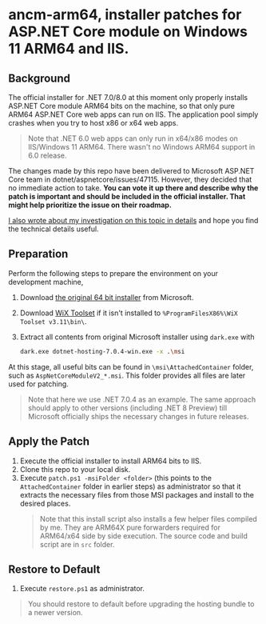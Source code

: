 # ancm-arm64, installer patches for ASP.NET Core module on Windows 11 ARM64 and IIS.

## Background
The official installer for .NET 7.0/8.0 at this moment only properly installs ASP.NET Core module ARM64 bits on the machine, so that only pure ARM64 ASP.NET Core web apps can run on IIS. The application pool simply crashes when you try to host x86 or x64 web apps.

> Note that .NET 6.0 web apps can only run in x64/x86 modes on IIS/Windows 11 ARM64. There wasn't no Windows ARM64 support in 6.0 release. 

The changes made by this repo have been delivered to Microsoft ASP.NET Core team in dotnet/aspnetcore/issues/47115. However, they decided that no immediate action to take. **You can vote it up there and describe why the patch is important and should be included in the official installer. That might help prioritize the issue on their roadmap.**

[I also wrote about my investigation on this topic in details](https://halfblood.pro/successful-and-failed-attempt-my-first-pull-request-for-asp-net-core/) and hope you find the technical details useful.

## Preparation

Perform the following steps to prepare the environment on your development machine,

1. Download [the original 64 bit installer](https://dotnet.microsoft.com/en-us/download/dotnet/thank-you/runtime-aspnetcore-7.0.4-windows-hosting-bundle-installer) from Microsoft.
1. Download [WiX Toolset](https://github.com/wixtoolset/wix3/releases/tag/wix3112rtm) if it isn't installed to `%ProgramFilesX86%\WiX Toolset v3.11\bin\`.
1. Extract all contents from original Microsoft installer using `dark.exe` with

   ``` bash
   dark.exe dotnet-hosting-7.0.4-win.exe -x .\msi
   ```

At this stage, all useful bits can be found in `\msi\AttachedContainer` folder, such as `AspNetCoreModuleV2_*.msi`. This folder provides all files are later used for patching.

> Note that here we use .NET 7.0.4 as an example. The same approach should apply to other versions (including .NET 8 Preview) till Microsoft officially ships the necessary changes in future releases.

## Apply the Patch

1. Execute the official installer to install ARM64 bits to IIS.
1. Clone this repo to your local disk.
1. Execute `patch.ps1 -msiFolder <folder>` (this points to the `AttachedContainer` folder in earlier steps) as administrator so that it extracts the necessary files from those MSI packages and install to the desired places.
   > Note that this install script also installs a few helper files compiled by me. They are ARM64X pure forwarders required for ARM64/x64 side by side execution. The source code and build script are in `src` folder.

## Restore to Default

1. Execute `restore.ps1` as administrator.

> You should restore to default before upgrading the hosting bundle to a newer version.

